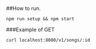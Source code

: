 ##How to run.

```
npm run setup && npm start
```

###Example of GET
```
curl localhost:8080/v1/songs/:id
```